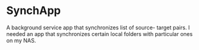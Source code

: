 # SynchApp
A background service app that synchronizes list of source- target pairs. I needed an app that synchronizes certain local folders with particular ones on my NAS.
